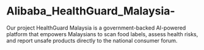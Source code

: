 # Alibaba_HealthGuard_Malaysia-
Our project HealthGuard Malaysia is a government-backed AI-powered platform that empowers Malaysians to scan food labels, assess health risks, and report unsafe products directly to the national consumer forum.
